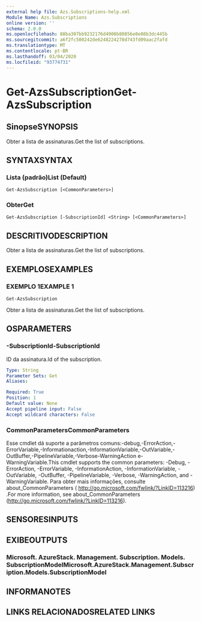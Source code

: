 ```yaml
---
external help file: Azs.Subscriptions-help.xml
Module Name: Azs.Subscriptions
online version: ''
schema: 2.0.0
ms.openlocfilehash: 88ba307bb9232176d4900b80856e0e08b3dc445b
ms.sourcegitcommit: a6f2fc500242de6248224278d743fd09aac2fafd
ms.translationtype: MT
ms.contentlocale: pt-BR
ms.lasthandoff: 03/04/2020
ms.locfileid: "93774731"
---
```

# <span data-ttu-id="d3c4b-101">Get-AzsSubscription</span><span class="sxs-lookup"><span data-stu-id="d3c4b-101">Get-AzsSubscription</span></span>

## <span data-ttu-id="d3c4b-102">Sinopse</span><span class="sxs-lookup"><span data-stu-id="d3c4b-102">SYNOPSIS</span></span>
<span data-ttu-id="d3c4b-103">Obter a lista de assinaturas.</span><span class="sxs-lookup"><span data-stu-id="d3c4b-103">Get the list of subscriptions.</span></span>

## <span data-ttu-id="d3c4b-104">SYNTAX</span><span class="sxs-lookup"><span data-stu-id="d3c4b-104">SYNTAX</span></span>

### <span data-ttu-id="d3c4b-105">Lista (padrão)</span><span class="sxs-lookup"><span data-stu-id="d3c4b-105">List (Default)</span></span>
```
Get-AzsSubscription [<CommonParameters>]
```

### <span data-ttu-id="d3c4b-106">Obter</span><span class="sxs-lookup"><span data-stu-id="d3c4b-106">Get</span></span>
```
Get-AzsSubscription [-SubscriptionId] <String> [<CommonParameters>]
```

## <span data-ttu-id="d3c4b-107">DESCRITIVO</span><span class="sxs-lookup"><span data-stu-id="d3c4b-107">DESCRIPTION</span></span>
<span data-ttu-id="d3c4b-108">Obter a lista de assinaturas.</span><span class="sxs-lookup"><span data-stu-id="d3c4b-108">Get the list of subscriptions.</span></span>

## <span data-ttu-id="d3c4b-109">EXEMPLOS</span><span class="sxs-lookup"><span data-stu-id="d3c4b-109">EXAMPLES</span></span>

### <span data-ttu-id="d3c4b-110">EXEMPLO 1</span><span class="sxs-lookup"><span data-stu-id="d3c4b-110">EXAMPLE 1</span></span>
```
Get-AzsSubscription
```

<span data-ttu-id="d3c4b-111">Obter a lista de assinaturas.</span><span class="sxs-lookup"><span data-stu-id="d3c4b-111">Get the list of subscriptions.</span></span>

## <span data-ttu-id="d3c4b-112">OS</span><span class="sxs-lookup"><span data-stu-id="d3c4b-112">PARAMETERS</span></span>

### <span data-ttu-id="d3c4b-113">-SubscriptionId</span><span class="sxs-lookup"><span data-stu-id="d3c4b-113">-SubscriptionId</span></span>
<span data-ttu-id="d3c4b-114">ID da assinatura.</span><span class="sxs-lookup"><span data-stu-id="d3c4b-114">Id of the subscription.</span></span>

```yaml
Type: String
Parameter Sets: Get
Aliases:

Required: True
Position: 1
Default value: None
Accept pipeline input: False
Accept wildcard characters: False
```

### <span data-ttu-id="d3c4b-115">CommonParameters</span><span class="sxs-lookup"><span data-stu-id="d3c4b-115">CommonParameters</span></span>
<span data-ttu-id="d3c4b-116">Esse cmdlet dá suporte a parâmetros comuns:-debug,-ErrorAction,-ErrorVariable,-Informationaction,-InformationVariable,-OutVariable,-OutBuffer,-PipelineVariable,-Verbose-WarningAction e-WarningVariable.</span><span class="sxs-lookup"><span data-stu-id="d3c4b-116">This cmdlet supports the common parameters: -Debug, -ErrorAction, -ErrorVariable, -InformationAction, -InformationVariable, -OutVariable, -OutBuffer, -PipelineVariable, -Verbose, -WarningAction, and -WarningVariable.</span></span> <span data-ttu-id="d3c4b-117">Para obter mais informações, consulte about_CommonParameters ( http://go.microsoft.com/fwlink/?LinkID=113216) .</span><span class="sxs-lookup"><span data-stu-id="d3c4b-117">For more information, see about_CommonParameters (http://go.microsoft.com/fwlink/?LinkID=113216).</span></span>

## <span data-ttu-id="d3c4b-118">SENSORES</span><span class="sxs-lookup"><span data-stu-id="d3c4b-118">INPUTS</span></span>

## <span data-ttu-id="d3c4b-119">EXIBE</span><span class="sxs-lookup"><span data-stu-id="d3c4b-119">OUTPUTS</span></span>

### <span data-ttu-id="d3c4b-120">Microsoft. AzureStack. Management. Subscription. Models. SubscriptionModel</span><span class="sxs-lookup"><span data-stu-id="d3c4b-120">Microsoft.AzureStack.Management.Subscription.Models.SubscriptionModel</span></span>

## <span data-ttu-id="d3c4b-121">INFORMA</span><span class="sxs-lookup"><span data-stu-id="d3c4b-121">NOTES</span></span>

## <span data-ttu-id="d3c4b-122">LINKS RELACIONADOS</span><span class="sxs-lookup"><span data-stu-id="d3c4b-122">RELATED LINKS</span></span>
